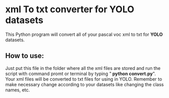 # xml To txt converter for YOLO datasets
This Python program will convert all of your pascal voc xml to txt for <b>YOLO</b> datasets.

## How to use:
Just put this file in the folder where all the xml files are stored and run the script with command promt or terminal by typing "<b> python convert.py</b>". Your xml files will be converted to txt files for using in YOLO. Remember to make necessary change according to your datasets like changing the class names, etc.

